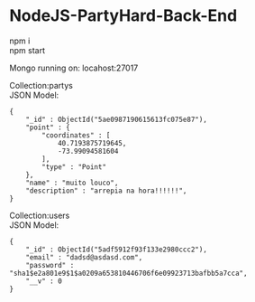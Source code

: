 # NodeJS-PartyHard-Back-End

npm i  
npm start

Mongo running on: locahost:27017

Collection:partys  
JSON Model:
```
{
    "_id" : ObjectId("5ae0987190615613fc075e87"),
    "point" : {
        "coordinates" : [ 
            40.7193875719645, 
            -73.99094581604
        ],
        "type" : "Point"
    },
    "name" : "muito louco",
    "description" : "arrepia na hora!!!!!!",
}
```


Collection:users  
JSON Model:
```
{
    "_id" : ObjectId("5adf5912f93f133e2980ccc2"),
    "email" : "dadsd@asdasd.com",
    "password" : "sha1$e2a801e9$1$a0209a653810446706f6e09923713bafbb5a7cca",
    "__v" : 0
}
```
